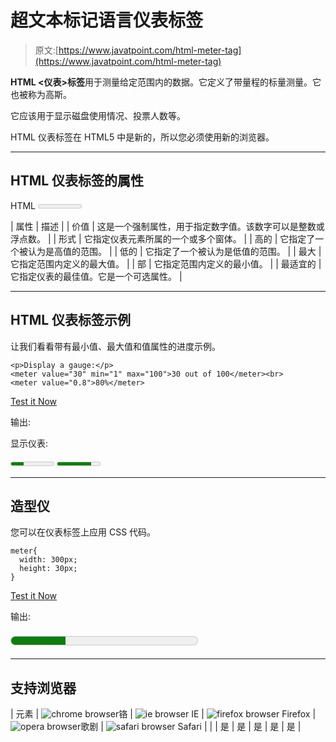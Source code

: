 # 超文本标记语言仪表标签

> 原文:[https://www.javatpoint.com/html-meter-tag](https://www.javatpoint.com/html-meter-tag)

**HTML <仪表>标签**用于测量给定范围内的数据。它定义了带量程的标量测量。它也被称为高斯。

它应该用于显示磁盘使用情况、投票人数等。

HTML 仪表标签在 HTML5 中是新的，所以您必须使用新的浏览器。

* * *

## HTML 仪表标签的属性

HTML <meter>标签支持全局和事件属性以及一些特定属性。</meter>

| 属性 | 描述 |
| 价值 | 这是一个强制属性，用于指定数字值。该数字可以是整数或浮点数。 |
| 形式 | 它指定仪表元素所属的一个或多个窗体。 |
| 高的 | 它指定了一个被认为是高值的范围。 |
| 低的 | 它指定了一个被认为是低值的范围。 |
| 最大 | 它指定范围内定义的最大值。 |
| 部 | 它指定范围内定义的最小值。 |
| 最适宜的 | 它指定仪表的最佳值。它是一个可选属性。 |

* * *

## HTML 仪表标签示例

让我们看看带有最小值、最大值和值属性的进度示例。

```
<p>Display a gauge:</p>
<meter value="30" min="1" max="100">30 out of 100</meter><br>
<meter value="0.8">80%</meter>

```

[Test it Now](https://www.javatpoint.com/oprweb/test.jsp?filename=htmlmetertag1)

输出:

显示仪表:

<meter value="30" min="1" max="100">30 out of 100</meter>
<meter value="0.8">80%</meter>

* * *

## 造型仪

您可以在仪表标签上应用 CSS 代码。

```
meter{
  width: 300px;
  height: 30px;
}

```

[Test it Now](https://www.javatpoint.com/oprweb/test.jsp?filename=htmlmetertag2)

输出:

<meter style="width:300px;height:30px" value="30" min="1" max="100">30 out of 100</meter>

* * *

## 支持浏览器

| 元素 | ![chrome browser](../Images/4fbdc93dc2016c5049ed108e7318df19.png)铬 | ![ie browser](../Images/83dd23df1fe8373fd5bf054b2c1dd88b.png) IE | ![firefox browser](../Images/4f001fff393888a8a807ed29b28145d1.png) Firefox | ![opera browser](../Images/6cad4a592cc69a052056a0577b4aac65.png)歌剧 | ![safari browser](../Images/a0f6a9711a92203c5dc5c127fe9c9fca.png) Safari |
|  | 是 | 是 | 是 | 是 | 是 |
